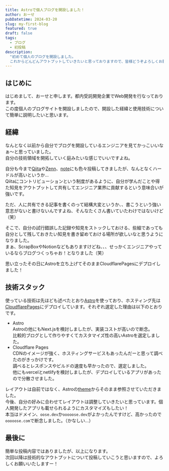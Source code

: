 ```yaml
---
title: Astroで個人ブログを開設しました！
author: おーせ
pubDatetime: 2024-03-20
slug: my-first-blog
featured: true
draft: false
tags:
  - ブログ
  - 初投稿
description:
  "初めて個人のブログを開設しました。
  これからどんどんアウトプットしていきたいと思っておりますので、皆様どうぞよろしくお願いいたします。"
---
```


## はじめに
はじめまして、おーせと申します。都内受託開発企業でWeb開発を行なっております。<br />
この度個人のブログサイトを開設しましたので、開設した経緯と使用技術について簡単に説明したいと思います。
## 経緯
なんとなく以前から自分でブログを開設しているエンジニアを見てかっこいいなぁ〜と思っていました。<br />
自分の技術領域を開拓していく庭みたいな感じでいいですよね。<br />

自分も今まで[Qiita](https://qiita.com/yuuki_0524)や[Zenn](https://zenn.dev/ooooose)、[note](https://note.com/ooooonse0524)にも色々投稿してきましたが、なんとなくハードルが高いというか...<br />
Qiitaにコントリビューションという制度があるように、自分が学んだことや得た知見をアウトプットして共有してエンジニア業界に貢献するという意味合いが強いです。

ただ、人に共有できる記事を書くのって結構大変というか、、書こうという強い意志がないと書けないんですよね、そんなたくさん書いていたわけではないけど（笑）

そこで、自分の試行錯誤した記録や知見をストックしておける、些細であっても自分として残しておきたい知見を書き留めておける場所が欲しいなと思うようになりました。<br />
まぁ、ScrapBoxやNotionなどもありますけどね、、、せっかくエンジニアやっているならブログつくっちゃお！となりました（笑）<br />

思い立ったその日にAstroを立ち上げてそのままCloudflarePagesにデプロイしました！
## 技術スタック
使っている技術は先ほども述べたとおり[Astro]()を使っており、ホスティング先は[CloudflarePages]()にデプロイしています。それぞれ選定した理由は以下のとおりです。<br />
- Astro<br /> 
  Astroの他にもNext.jsを検討しましたが、実装コストが高いので断念。  
  比較的ブログとして作りやすくてカスタマイズ性の高いAstroを選定しました。
- Cloudflare Pages<br />
  CDNのイメージが強く、ホスティングサービスもあったんだーと思って調べたのがきっかけです。<br />
  調べるとレスポンスやビルドの速度も早かったので、選定しました。<br />
  他にもvercelとnetlifyを検討しましたが、デプロイしているアプリがあったので分散させました。

レイアウトは自前ではなく、Astroの[theme]()からそのまま参照させていただきました。<Br />
今後、自分の好みに合わせてレイアウトは調整していきたいと思っています。個人開発したアプリも載せられるようにカスタマイズもしたい！<br />
本当はドメイン、`oose.dev`か`ooooose.dev`がよかったんですけど、高かったので`ooooose.com`で断念しました。（かなしい...）
## 最後に
簡単な投稿内容ではありましたが、以上になります。<br />
次回以降は技術的なアウトプットについて投稿していこうと思いますので、よろしくお願いいたしますー！
